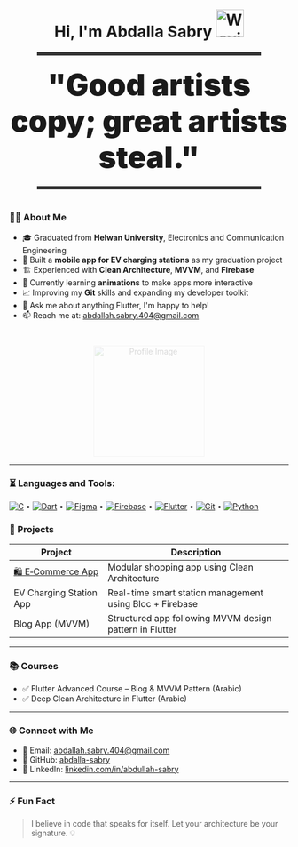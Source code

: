 <h1 align="center">
  Hi, I'm Abdalla Sabry
  <img src="https://camo.githubusercontent.com/d552948e7884c41fde2d32b9221d79f0df2076c7d824aaab954ca93f53d95884/68747470733a2f2f6d656469612e67697068792e636f6d2f6d656469612f6876524a434c467a6361737252346961377a2f67697068792e676966" alt="Waving Hand" width="50" height="50" />
</h1>

<!-- Thick line under greeting -->
<div align="center" style="width: 80%; height: 6px; background-color: #333; margin: 20px auto;"></div>

<p align="center">
  <strong>
    <span style="font-size: 54px; font-weight: 900;">
      "Good artists copy; great artists steal."
    </span>
  </strong>
</p>

<!-- Thick line under quote -->
<div align="center" style="width: 80%; height: 6px; background-color: #333; margin: 20px auto 40px;"></div>

<h3>👨‍🎓 About Me</h3>

<ul>
  <li>🎓 Graduated from <strong>Helwan University</strong>, Electronics and Communication Engineering</li>
  <li>📱 Built a <strong>mobile app for EV charging stations</strong> as my graduation project</li>
  <li>🏗️ Experienced with <strong>Clean Architecture</strong>, <strong>MVVM</strong>, and <strong>Firebase</strong></li>
  <li>🎨 Currently learning <strong>animations</strong> to make apps more interactive</li>
  <li>📈 Improving my <strong>Git</strong> skills and expanding my developer toolkit</li>
  <li>💬 Ask me about anything Flutter, I'm happy to help!</li>
  <li>📫 Reach me at: <a href="mailto:abdallah.sabry.404@gmail.com">abdallah.sabry.404@gmail.com</a></li>
</ul>


<p align="center" style="margin-top: 40px;">
  <img src="https://github.com/mohamedabusrea/mohamedabusrea/blob/master/profile-img.png?raw=true" alt="Profile Image" width="200" style="opacity: 0.15;" />
</p>


---
### ⏳ Languages and Tools:

[![C](https://img.shields.io/badge/C-%2300599C.svg?style=flat&logo=c&logoColor=white)](https://en.wikipedia.org/wiki/C_(programming_language)) •
[![Dart](https://img.shields.io/badge/Dart-%230175C2.svg?style=flat&logo=dart&logoColor=white)](https://dart.dev/) •
[![Figma](https://img.shields.io/badge/Figma-%23F24E1E.svg?style=flat&logo=figma&logoColor=white)](https://www.figma.com/) •
[![Firebase](https://img.shields.io/badge/Firebase-FFCA28?style=flat&logo=firebase&logoColor=black)](https://firebase.google.com/) •
[![Flutter](https://img.shields.io/badge/Flutter-%2302569B.svg?style=flat&logo=flutter&logoColor=white)](https://flutter.dev/) •
[![Git](https://img.shields.io/badge/Git-F05032?style=flat&logo=git&logoColor=white)](https://git-scm.com/) •
[![Python](https://img.shields.io/badge/Python-3776AB?style=flat&logo=python&logoColor=white)](https://www.python.org/)



### 📱 Projects

| Project | Description |
|--------|-------------|
| [🛍️ E‑Commerce App](https://github.com/abdalla-sabry/e-commerceCleanArticture) | Modular shopping app using Clean Architecture |
| EV Charging Station App | Real-time smart station management using Bloc + Firebase |
| Blog App (MVVM) | Structured app following MVVM design pattern in Flutter |

---

### 📚 Courses

- ✅ Flutter Advanced Course – Blog & MVVM Pattern (Arabic)
- ✅ Deep Clean Architecture in Flutter (Arabic)

---

### 🌐 Connect with Me

- 📧 Email: [abdallah.sabry.404@gmail.com](mailto:abdallah.sabry.404@gmail.com)  
- 🔗 GitHub: [abdalla-sabry](https://github.com/abdalla-sabry)  
- 💼 LinkedIn: [linkedin.com/in/abdullah-sabry](https://www.linkedin.com/in/abdullah-sabry/)

---

### ⚡ Fun Fact

> I believe in code that speaks for itself. Let your architecture be your signature. 💡
